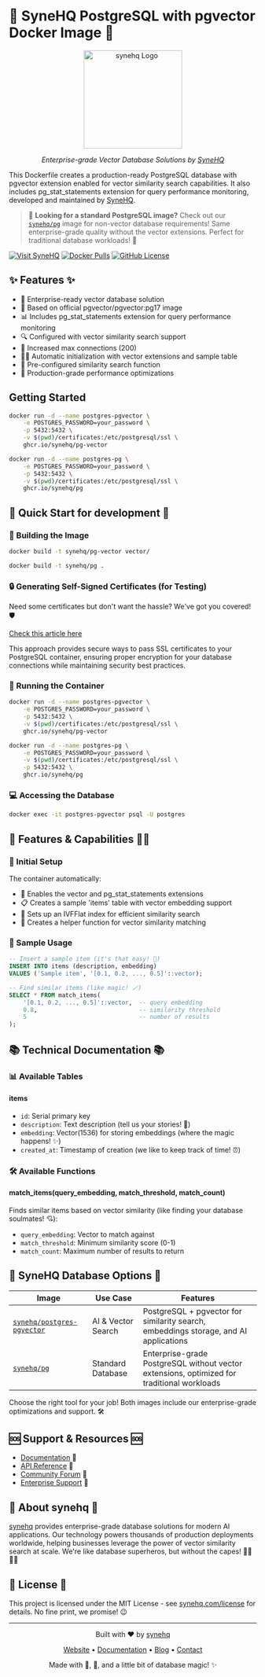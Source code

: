 # 🚀 SyneHQ PostgreSQL with pgvector Docker Image 🚀

<div align="center">
  <a href="https://synehq.com">
    <img src="https://framerusercontent.com/images/DpVtRdL2gGDwSRNF4GSIdB6Ajkg.svg?scale-down-to=512" alt="synehq Logo" width="200"/>
  </a>
  <p><em>Enterprise-grade Vector Database Solutions by <a href="https://synehq.com">SyneHQ</a></em></p>
</div>

This Dockerfile creates a production-ready PostgreSQL database with pgvector extension enabled for vector similarity search capabilities. It also includes pg_stat_statements extension for query performance monitoring, developed and maintained by [SyneHQ](https://synehq.com).

> 📢 **Looking for a standard PostgreSQL image?** Check out our [`synehq/pg`](https://hub.docker.com/r/synehq/pg) image for non-vector database requirements! Same enterprise-grade quality without the vector extensions. Perfect for traditional database workloads! 🐘

[![Visit SyneHQ](https://img.shields.io/badge/visit-synehq.com-blue)](https://synehq.com)
[![Docker Pulls](https://img.shields.io/docker/pulls/synehq/postgres-pgvector)](https://hub.docker.com/r/synehq/postgres-pgvector)
[![GitHub License](https://img.shields.io/badge/license-MIT-blue.svg)](https://synehq.com/license)

## ✨ Features ✨

- 🏢 Enterprise-ready vector database solution
- 🐘 Based on official pgvector/pgvector:pg17 image
- 📊 Includes pg_stat_statements extension for query performance monitoring
- 🔍 Configured with vector similarity search support
- 🔌 Increased max connections (200)
- 🧙‍♂️ Automatic initialization with vector extensions and sample table
- 🔮 Pre-configured similarity search function
- 🚄 Production-grade performance optimizations

## Getting Started

```bash
docker run -d --name postgres-pgvector \
    -e POSTGRES_PASSWORD=your_password \
    -p 5432:5432 \
    -v $(pwd)/certificates:/etc/postgresql/ssl \
    ghcr.io/synehq/pg-vector
```

```bash
docker run -d --name postgres-pg \
    -e POSTGRES_PASSWORD=your_password \
    -p 5432:5432 \
    -v $(pwd)/certificates:/etc/postgresql/ssl \
    ghcr.io/synehq/pg
```

## 🎯 Quick Start for development 🎯

### 🔨 Building the Image
```bash
docker build -t synehq/pg-vector vector/
```

```bash
docker build -t synehq/pg .
```

### 🔒 Generating Self-Signed Certificates (for Testing)

Need some certificates but don't want the hassle? We've got you covered! 🛡️

[Check this article here](https://somnathrakshit.github.io/blog/postgres-expose/)

This approach provides secure ways to pass SSL certificates to your PostgreSQL container, ensuring proper encryption for your database connections while maintaining security best practices.

### 🚢 Running the Container

```bash
docker run -d --name postgres-pgvector \
    -e POSTGRES_PASSWORD=your_password \
    -p 5432:5432 \
    -v $(pwd)/certificates:/etc/postgresql/ssl \
    ghcr.io/synehq/pg-vector
```

```bash
docker run -d --name postgres-pg \
    -e POSTGRES_PASSWORD=your_password \
    -v $(pwd)/certificates:/etc/postgresql/ssl \
    -p 5432:5432 \
    ghcr.io/synehq/pg
```

### 💻 Accessing the Database

```bash
docker exec -it postgres-pgvector psql -U postgres
```

## 🦸 Features & Capabilities 🦸‍♀️

### 🔧 Initial Setup

The container automatically:

- 🔌 Enables the vector and pg_stat_statements extensions
- 📋 Creates a sample 'items' table with vector embedding support
- 🚀 Sets up an IVFFlat index for efficient similarity search
- 🧪 Creates a helper function for vector similarity matching

### 🧩 Sample Usage

```sql
-- Insert a sample item (it's that easy! 🎉)
INSERT INTO items (description, embedding) 
VALUES ('Sample item', '[0.1, 0.2, ..., 0.5]'::vector);

-- Find similar items (like magic! 🪄)
SELECT * FROM match_items(
    '[0.1, 0.2, ..., 0.5]'::vector,  -- query embedding
    0.8,                             -- similarity threshold
    5                                -- number of results
);
```

## 📚 Technical Documentation 📚

### 📊 Available Tables

#### items
- `id`: Serial primary key
- `description`: Text description (tell us your stories! 📝)
- `embedding`: Vector(1536) for storing embeddings (where the magic happens! ✨)
- `created_at`: Timestamp of creation (we like to keep track of time! ⏰)

### 🛠️ Available Functions

#### match_items(query_embedding, match_threshold, match_count)
Finds similar items based on vector similarity (like finding your database soulmates! 💘):
- `query_embedding`: Vector to match against
- `match_threshold`: Minimum similarity score (0-1)
- `match_count`: Maximum number of results to return

## 🧠 SyneHQ Database Options 🧠

| Image | Use Case | Features |
|-------|----------|----------|
| [`synehq/postgres-pgvector`](https://hub.docker.com/r/synehq/postgres-pgvector) | AI & Vector Search | PostgreSQL + pgvector for similarity search, embeddings storage, and AI applications |
| [`synehq/pg`](https://hub.docker.com/r/synehq/pg) | Standard Database | Enterprise-grade PostgreSQL without vector extensions, optimized for traditional workloads |

Choose the right tool for your job! Both images include our enterprise-grade optimizations and support. 🛠️

## 🆘 Support & Resources 🆘

- [Documentation](https://synehq.com/docs) 📖
- [API Reference](https://synehq.com/api) 🔌
- [Community Forum](https://synehq.com/community) 👥
- [Enterprise Support](https://synehq.com/enterprise) 🏢

## 🏢 About synehq 🏢

[synehq](https://synehq.com) provides enterprise-grade database solutions for modern AI applications. Our technology powers thousands of production deployments worldwide, helping businesses leverage the power of vector similarity search at scale. We're like database superheros, but without the capes! 🦸‍♂️🦸‍♀️

## 📜 License 📜

This project is licensed under the MIT License - see [synehq.com/license](https://synehq.com/license) for details. No fine print, we promise! 😉

---
<div align="center">
  <p>Built with ❤️ by <a href="https://synehq.com">synehq</a></p>
  <p>
    <a href="https://synehq.com">Website</a> •
    <a href="https://synehq.com/docs">Documentation</a> •
    <a href="https://synehq.com/blog">Blog</a> •
    <a href="https://synehq.com/contact">Contact</a>
  </p>
  <p>Made with 🍕, 🍦, and a little bit of database magic! ✨</p>
</div>